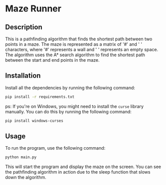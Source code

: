 # Maze Runner

## Description

This is a pathfinding algorithm that finds the shortest path between two points in a maze. The maze is represented as a matrix of '#' and ' ' characters, where '#' represents a wall and ' ' represents an empty space. The algorithm uses the A\* search algorithm to find the shortest path between the start and end points in the maze.

## Installation

Install all the dependencies by running the following command:

```bash
pip install -r requirements.txt
```

ps: If you're on Windows, you might need to install the `curse` library manually. You can do this by running the following command:

```bash
pip install windows-curses
```

## Usage

To run the program, use the following command:

```bash
python main.py
```

This will start the program and display the maze on the screen. You can see the pathfinding algorithm in action due to the sleep function that slows down the algorithm.
